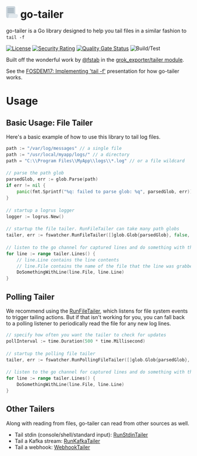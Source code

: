 
# ![image](https://raw.githubusercontent.com/jdrews/logstation/master/web/public/favicon-32x32.png)  go-tailer #

go-tailer is a Go library designed to help you tail files in a similar fashion to `tail -f`   
  
[![License](https://img.shields.io/badge/License-Apache_2.0-blue.svg)](https://opensource.org/licenses/Apache-2.0)
[![Security Rating](https://sonarcloud.io/api/project_badges/measure?project=jdrews_go-tailer&metric=security_rating)](https://sonarcloud.io/summary/new_code?id=jdrews_logstation)
[![Quality Gate Status](https://sonarcloud.io/api/project_badges/measure?project=jdrews_go-tailer&metric=alert_status)](https://sonarcloud.io/summary/new_code?id=jdrews_logstation)
![Build/Test](https://github.com/jdrews/go-tailer/actions/workflows/build-test.yml/badge.svg)

Built off the wonderful work by [@fstab](https://github.com/fstab) in the [grok_exporter/tailer module](https://github.com/fstab/grok_exporter/tree/master/tailer).

See the [FOSDEM17: Implementing 'tail -f'](https://www.youtube.com/watch?v=oc_iJXmUmrA) presentation for how go-tailer works.

# Usage
## Basic Usage: File Tailer
Here's a basic example of how to use this library to tail log files. 
```go
path := "/var/log/messages" // a single file
path := "/usr/local/myapp/logs/" // a directory
path = "C:\\Program Files\\MyApp\\logs\\*.log" // or a file wildcard

// parse the path glob
parsedGlob, err := glob.Parse(path)
if err != nil {
    panic(fmt.Sprintf("%q: failed to parse glob: %q", parsedGlob, err))
}

// startup a logrus logger
logger := logrus.New()

// startup the file tailer. RunFileTailer can take many path globs
tailer, err := fswatcher.RunFileTailer([]glob.Glob{parsedGlob}, false, true, logger)

// listen to the go channel for captured lines and do something with them
for line := range tailer.Lines() {
    // line.Line contains the line contents
    // line.File contains the name of the file that the line was grabbed from
    DoSomethingWithLine(line.File, line.Line)
}
```

## Polling Tailer
We recommend using the [RunFileTailer](https://github.com/jdrews/go-tailer/blob/6f5ab8f01f5db115fcb1bd72fdea19205a364910/fswatcher/fswatcher.go#L98), which listens for file system events to trigger tailing actions. But if that isn't working for you, you can fall back to a polling listener to periodically read the file for any new log lines. 
```go
// specify how often you want the tailer to check for updates
pollInterval := time.Duration(500 * time.Millisecond)

// startup the polling file tailer
tailer, err := fswatcher.RunPollingFileTailer([]glob.Glob{parsedGlob}, false, true, pollInterval, logger)

// listen to the go channel for captured lines and do something with them
for line := range tailer.Lines() {
    DoSomethingWithLine(line.File, line.Line)
}
```

## Other Tailers
Along with reading from files, go-tailer can read from other sources as well.
* Tail stdin (console/shell/standard input): [RunStdinTailer](https://github.com/jdrews/go-tailer/blob/main/stdinTailer.go)
* Tail a Kafka stream: [RunKafkaTailer](https://github.com/jdrews/go-tailer/blob/main/kafkaTailer.go)
* Tail a webhook: [WebhookTailer](https://github.com/jdrews/go-tailer/blob/main/webhookTailer.go)

